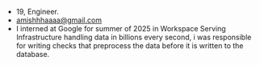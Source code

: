 - 19, Engineer.
- amishhhaaaa@gmail.com
- I interned at Google for summer of 2025 in Workspace Serving Infrastructure handling data in billions every second, i was responsible for writing checks that preprocess the data before it is written to the database.
<!---
amishhaa/amishhaa is a ✨ special ✨ repository because its `README.md` (this file) appears on your GitHub profile.
You can click the Preview link to take a look at your changes.
--->
